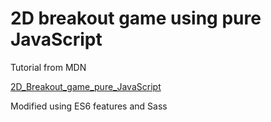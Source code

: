 # 2D breakout game using pure JavaScript

Tutorial from MDN

[2D_Breakout_game_pure_JavaScript](https://developer.mozilla.org/en-US/docs/Games/Tutorials/2D_Breakout_game_pure_JavaScript)

Modified using ES6 features and Sass
